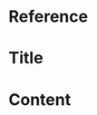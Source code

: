 # Reference

[//]: <> (文章所涉及到的技术点、WriteUp的链接)



# Title

[//]: <> (题目)

# Content

[//]: <> (WriteUp内容)
